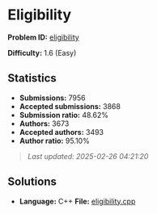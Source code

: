 # Eligibility

**Problem ID:** [eligibility](https://open.kattis.com/problems/eligibility)

**Difficulty:** 1.6 (Easy)

## Statistics

- **Submissions:** 7956
- **Accepted submissions:** 3868
- **Submission ratio:** 48.62%
- **Authors:** 3673
- **Accepted authors:** 3493
- **Author ratio:** 95.10%

> *Last updated: 2025-02-26 04:21:20*

## Solutions

- **Language:** C++
  **File:** [eligibility.cpp](./eligibility.cpp)
